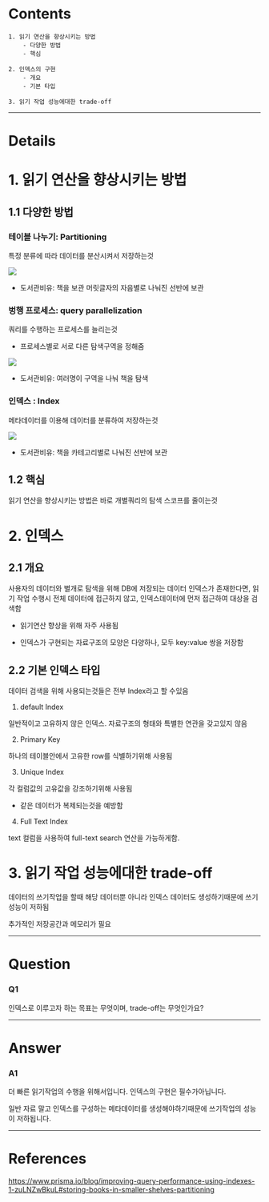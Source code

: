 # Contents

```
1. 읽기 연산을 향상시키는 방법
    - 다양한 방법
    - 핵심

2. 인덱스의 구현
    - 개요
    - 기본 타입

3. 읽기 작업 성능에대한 trade-off

```

---

# Details

# 1. 읽기 연산을 향상시키는 방법

## 1.1 다양한 방법

### 테이블 나누기: Partitioning

특정 분류에 따라 데이터를 분산시켜서 저장하는것

![](https://www.prisma.io/blog/blog/posts/indexes-and-prisma/table-partitioning.png)

- 도서관비유: 책을 보관 머릿글자의 자음별로 나눠진 선반에 보관

### 벙행 프로세스: query parallelization

쿼리를 수행하는 프로세스를 늘리는것

- 프로세스별로 서로 다른 탐색구역을 정해줌

![](https://www.prisma.io/blog/blog/posts/indexes-and-prisma/query-parallelization.png)

- 도서관비유: 여러명이 구역을 나눠 책을 탐색

### 인덱스 : Index

메타데이터를 이용해 데이터를 분류하여 저장하는것

![](https://www.prisma.io/blog/blog/posts/indexes-and-prisma/index.png)

- 도서관비유: 책을 카테고리별로 나눠진 선반에 보관

## 1.2 핵심

읽기 연산을 향상시키는 방법은 바로 개별쿼리의 탐색 스코프를 줄이는것

# 2. 인덱스

## 2.1 개요

사용자의 데이터와 별개로 탐색을 위해 DB에 저장되는 데이터
인덱스가 존재한다면, 읽기 작업 수행시 전체 데이터에 접근하지 않고,
인덱스데이터에 먼저 접근하여 대상을 검색함

- 읽기연산 향상을 위해 자주 사용됨

- 인덱스가 구현되는 자료구조의 모양은 다양하나, 모두 key:value 쌍을 저장함

## 2.2 기본 인덱스 타입

데이터 검색을 위해 사용되는것들은 전부 Index라고 할 수있음

1. default Index

일반적이고 고유하지 않은 인덱스.
자료구조의 형태와 특별한 연관을 갖고있지 않음

2. Primary Key

하나의 테이블안에서 고유한 row를 식별하기위해 사용됨

3. Unique Index

각 컬럼값의 고유값을 강조하기위해 사용됨

- 같은 데이터가 복제되는것을 예방함

4. Full Text Index

text 컬럼을 사용하여 full-text search 연산을 가능하게함.

# 3. 읽기 작업 성능에대한 trade-off

데이터의 쓰기작업을 할때 해당 데이터뿐 아니라
인덱스 데이터도 생성하기때문에 쓰기 성능이 저하됨

추가적인 저장공간과 메모리가 필요

---

# Question

### Q1

인덱스로 이루고자 하는 목표는 무엇이며, trade-off는 무엇인가요?

---

# Answer

### A1

더 빠른 읽기작업의 수행을 위해서입니다.
인덱스의 구현은 필수가아닙니다.

일반 자료 말고 인덱스를 구성하는 메타데이터를 생성해야하기때문에
쓰기작업의 성능이 저하됩니다.

---

# References

https://www.prisma.io/blog/improving-query-performance-using-indexes-1-zuLNZwBkuL#storing-books-in-smaller-shelves-partitioning

